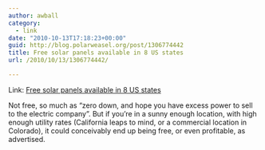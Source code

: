 ```yaml
---
author: awball
category:
  - link
date: "2010-10-13T17:18:23+00:00"
guid: http://blog.polarweasel.org/post/1306774442
title: Free solar panels available in 8 US states
url: /2010/10/13/1306774442/

---
```

Link: [Free solar panels available in 8 US states](http://greenlivingideas.com/topics/alternative-energy/free-solar-home-states)

Not free, so much as “zero down, and hope you have excess power to sell to the electric company”. But if you’re in a sunny enough location, with high enough utility rates (California leaps to mind, or a commercial location in Colorado), it could conceivably end up being free, or even profitable, as advertised.
